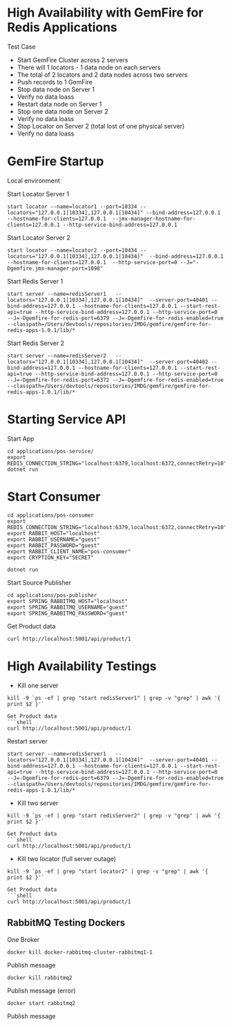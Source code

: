 

# High Availability with GemFire for Redis Applications

Test Case

- Start GemFire Cluster across 2 servers
- There will 1 locators - 1 data node on each servers
- The total of 2 locators and 2 data nodes across two servers
- Push records to 1 GemFire
- Stop data node on Server 1
- Verify no data loass
- Restart data node on Server 1
- Stop one data node on Server 2
- Verify no data loass
- Stop Locator on Server 2 (total lost of one physical server)
- Verify no data loass

# GemFire Startup

Local environment

Start Locator Server 1

```shell
start locator --name=locator1 --port=10334 --locators="127.0.0.1[10334],127.0.0.1[10434]" --bind-address=127.0.0.1 --hostname-for-clients=127.0.0.1  --jmx-manager-hostname-for-clients=127.0.0.1 --http-service-bind-address=127.0.0.1
```


Start Locator Server 2


```shell
start locator --name=locator2 --port=10434 --locators="127.0.0.1[10334],127.0.0.1[10434]"  --bind-address=127.0.0.1 --hostname-for-clients=127.0.0.1  --http-service-port=0 --J="-Dgemfire.jmx-manager-port=1098"
```


Start Redis Server 1

```shell
start server --name=redisServer1   --locators="127.0.0.1[10334],127.0.0.1[10434]"  --server-port=40401 --bind-address=127.0.0.1 --hostname-for-clients=127.0.0.1 --start-rest-api=true --http-service-bind-address=127.0.0.1 --http-service-port=0  --J=-Dgemfire-for-redis-port=6379 --J=-Dgemfire-for-redis-enabled=true --classpath=/Users/devtools/repositories/IMDG/gemfire/gemfire-for-redis-apps-1.0.1/lib/*
```


Start Redis Server 2

```shell
start server --name=redisServer2   --locators="127.0.0.1[10334],127.0.0.1[10434]"  --server-port=40402 --bind-address=127.0.0.1 --hostname-for-clients=127.0.0.1 --start-rest-api=true --http-service-bind-address=127.0.0.1 --http-service-port=0  --J=-Dgemfire-for-redis-port=6372 --J=-Dgemfire-for-redis-enabled=true  --classpath=/Users/devtools/repositories/IMDG/gemfire/gemfire-for-redis-apps-1.0.1/lib/*
```

# Starting Service API

Start App

```shell
cd applications/pos-service/
export REDIS_CONNECTION_STRING="localhost:6379,localhost:6372,connectRetry=10"
dotnet run
```

# Start Consumer


```shell
cd applications/pos-consumer
export REDIS_CONNECTION_STRING="localhost:6379,localhost:6372,connectRetry=10"
export RABBIT_HOST="localhost"
export RABBIT_USERNAME="guest"
export RABBIT_PASSWORD="guest"
export RABBIT_CLIENT_NAME="pos-consumer"
export CRYPTION_KEY="SECRET"

dotnet run
```


Start Source Publisher

```
cd applications/pos-publisher
export SPRING_RABBITMQ_HOST="localhost"
export SPRING_RABBITMQ_USERNAME="guest"
export SPRING_RABBITMQ_PASSWORD="guest"
```



Get Product data
```shell
curl http://localhost:5001/api/product/1
```

# High Availability Testings



- Kill one server
```shell
kill -9 `ps -ef | grep "start redisServer1" | grep -v "grep" | awk '{ print $2 }'`

Get Product data
```shell
curl http://localhost:5001/api/product/1
```



Restart server

```shell
start server --name=redisServer1   --locators="127.0.0.1[10334],127.0.0.1[10434]"  --server-port=40401 --bind-address=127.0.0.1 --hostname-for-clients=127.0.0.1 --start-rest-api=true --http-service-bind-address=127.0.0.1 --http-service-port=0  --J=-Dgemfire-for-redis-port=6379 --J=-Dgemfire-for-redis-enabled=true --classpath=/Users/devtools/repositories/IMDG/gemfire/gemfire-for-redis-apps-1.0.1/lib/*
```

- Kill two server
```shell
kill -9 `ps -ef | grep "start redisServer2" | grep -v "grep" | awk '{ print $2 }'`

Get Product data
```shell
curl http://localhost:5001/api/product/1
```


- Kill two locator (full server outage)

```shell
kill -9 `ps -ef | grep "start locator2" | grep -v "grep" | awk '{ print $2 }'`

Get Product data
```shell
curl http://localhost:5001/api/product/1
```


## RabbitMQ Testing Dockers


One Broker

```shell
docker kill docker-rabbitmq-cluster-rabbitmq1-1
```


Publish message

```shell
docker kill rabbitmq2
```

Publish message (error)

```shell
docker start rabbitmq2
```

Publish message